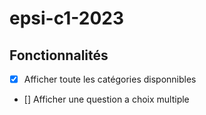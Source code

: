# epsi-c1-2023

## Fonctionnalités
- [x] Afficher toute les catégories disponnibles 
- [] Afficher une question a choix multiple